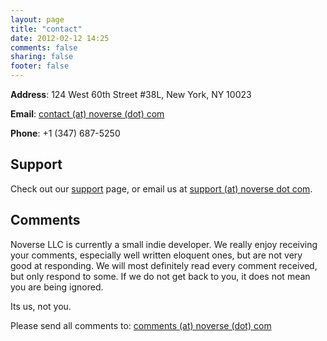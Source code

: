 ```yaml
---
layout: page
title: "contact"
date: 2012-02-12 14:25
comments: false
sharing: false
footer: false
---
```


**Address**: 124 West 60th Street #38L, New York, NY 10023

**Email**: [contact (at) noverse (dot) com](mailto:contact@noverse.com)

**Phone**: +1 (347) 687-5250

## Support

Check out our <a href="{{ root_url }}/support">support</a> page, or email us at [support (at) noverse dot com](mailto:support@noverse.com).

## Comments

Noverse LLC is currently a small indie developer. We really enjoy receiving your comments, especially well written eloquent ones, but are not very good at responding. We will most definitely read every comment received, but only respond to some. If we do not get back to you, it does not mean you are being ignored.

Its us, not you.

Please send all comments to: [comments (at) noverse (dot) com](mailto:comments@noverse.com)

